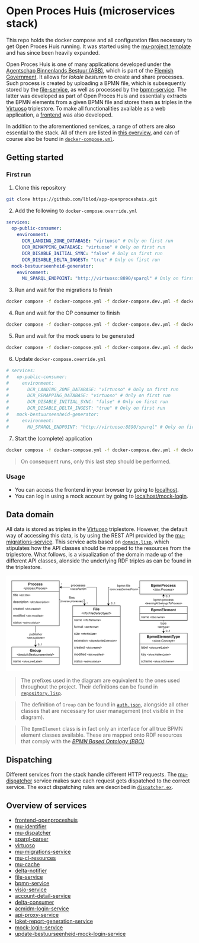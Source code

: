 # Open Proces Huis (microservices stack)

This repo holds the docker compose and all configuration files necessary to get Open Proces Huis running. It was started using the [mu-project template](https://github.com/mu-semtech/mu-project) and has since been heavily expanded.

Open Proces Huis is one of many applications developed under the [Agentschap Binnenlands Bestuur (ABB)](https://www.vlaanderen.be/agentschap-binnenlands-bestuur), which is part of the [Flemish Government](https://www.vlaanderen.be/en). It allows for _lokale besturen_ to create and share processes. Such process is created by uploading a BPMN file, which is subsequently stored by the [file-service](https://github.com/mu-semtech/file-service), as well as processed by the [bpmn-service](https://github.com/lblod/bpmn-service). The latter was developed as part of Open Proces Huis and essentially extracts the BPMN elements from a given BPMN file and stores them as triples in the [Virtuoso](https://github.com/tenforce/docker-virtuoso) triplestore. To make all functionalities available as a web application, a [frontend](https://github.com/lblod/frontend-openproceshuis) was also developed.

In addition to the aforementioned services, a range of others are also essential to the stack. All of them are listed in [this overview](#overview-of-services), and can of course also be found in [`docker-compose.yml`](./docker-compose.yml).

## Getting started

### First run

1. Clone this repository

```bash
git clone https://github.com/lblod/app-openproceshuis.git
```

2. Add the following to `docker-compose.override.yml`

```yml
services:
  op-public-consumer:
    environment:
      DCR_LANDING_ZONE_DATABASE: "virtuoso" # Only on first run
      DCR_REMAPPING_DATABASE: "virtuoso" # Only on first run
      DCR_DISABLE_INITIAL_SYNC: "false" # Only on first run
      DCR_DISABLE_DELTA_INGEST: "true" # Only on first run
  mock-bestuurseenheid-generator:
    environment:
      MU_SPARQL_ENDPOINT: "http://virtuoso:8890/sparql" # Only on first run
```

3. Run and wait for the migrations to finish

```bash
docker compose -f docker-compose.yml -f docker-compose.dev.yml -f docker-compose.override.yml up -d migrations
```

4. Run and wait for the OP consumer to finish

```bash
docker compose -f docker-compose.yml -f docker-compose.dev.yml -f docker-compose.override.yml up -d database op-public-consumer
```

5. Run and wait for the mock users to be generated

```bash
docker compose -f docker-compose.yml -f docker-compose.dev.yml -f docker-compose.override.yml up -d mock-bestuurseenheid-generator
```

6. Update `docker-compose.override.yml`

```yml
# services:
#   op-public-consumer:
#     environment:
#       DCR_LANDING_ZONE_DATABASE: "virtuoso" # Only on first run
#       DCR_REMAPPING_DATABASE: "virtuoso" # Only on first run
#       DCR_DISABLE_INITIAL_SYNC: "false" # Only on first run
#       DCR_DISABLE_DELTA_INGEST: "true" # Only on first run
#   mock-bestuurseenheid-generator:
#     environment:
#       MU_SPARQL_ENDPOINT: "http://virtuoso:8890/sparql" # Only on first run
```

7. Start the (complete) application

```bash
docker compose -f docker-compose.yml -f docker-compose.dev.yml -f docker-compose.override.yml up -d
```

> On consequent runs, only this last step should be performed.

### Usage

- You can access the frontend in your browser by going to [localhost](http://localhost/).
- You can log in using a mock account by going to [localhost/mock-login](http://localhost/mock-login).

## Data domain

All data is stored as triples in the [Virtuoso](https://github.com/tenforce/docker-virtuoso) triplestore. However, the default way of accessing this data, is by using the REST API provided by the [mu-migrations-service](https://github.com/mu-semtech/mu-migrations-service). This service acts based on [`domain.lisp`](./config/resources/domain.lisp), which stipulates how the API classes should be mapped to the resources from the triplestore. What follows, is a visualization of the domain made up of the different API classes, alonside the underlying RDF triples as can be found in the triplestore.

![Open Proces Huis data domain](./assets/domain.jpg)

> The prefixes used in the diagram are equivalent to the ones used throughout the project. Their definitions can be found in [`repository.lisp`](./config/resources/repository.lisp).

> The definition of `Group` can be found in [`auth.json`](./config/resources/auth.json), alongside all other classes that are necessary for user management (not visible in the diagram).

> The `BpmnElement` class is in fact only an interface for all true BPMN element classes available. These are mapped onto RDF resources that comply with the [_BPMN Based Ontology (BBO)_](https://www.irit.fr/recherches/MELODI/ontologies/BBO/index-en.html).

## Dispatching

Different services from the stack handle different HTTP requests. The [mu-dispatcher](https://github.com/mu-semtech/mu-dispatcher) service makes sure each request gets dispatched to the correct service. The exact dispatching rules are described in [`dispatcher.ex`](./config/dispatcher/dispatcher.ex).

## Overview of services

- [frontend-openproceshuis](https://github.com/lblod/frontend-openproceshuis)
- [mu-identifier](https://github.com/mu-semtech/mu-identifier)
- [mu-dispatcher](https://github.com/mu-semtech/mu-dispatcher)
- [sparql-parser](https://github.com/mu-semtech/sparql-parser)
- [virtuoso](https://github.com/tenforce/docker-virtuoso)
- [mu-migrations-service](https://github.com/mu-semtech/mu-migrations-service)
- [mu-cl-resources](https://github.com/mu-semtech/mu-cl-resources)
- [mu-cache](https://github.com/mu-semtech/mu-cache)
- [delta-notifier](https://github.com/mu-semtech/delta-notifier)
- [file-service](https://github.com/mu-semtech/file-service)
- [bpmn-service](https://github.com/lblod/openproceshuis-bpmn-service)
- [visio-service](https://github.com/lblod/openproceshuis-visio-service)
- [account-detail-service](https://github.com/lblod/account-detail-service)
- [delta-consumer](https://github.com/lblod/delta-consumer)
- [acmidm-login-service](https://github.com/lblod/acmidm-login-service)
- [api-proxy-service](https://github.com/lblod/api-proxy-service)
- [loket-report-generation-service](https://github.com/lblod/loket-report-generation-service)
- [mock-login-service](https://github.com/lblod/mock-login-service)
- [update-bestuurseenheid-mock-login-service](https://github.com/lblod/update-bestuurseenheid-mock-login-service)
